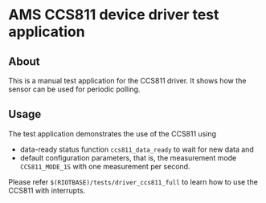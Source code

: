 # AMS CCS811 device driver test application

## About

This is a manual test application for the CCS811 driver. It shows how the
sensor can be used for periodic polling.

## Usage

The test application demonstrates the use of the CCS811 using

- data-ready status function ```ccs811_data_ready``` to wait for new data and
- default configuration parameters, that is, the measurement mode
  ```CCS811_MODE_1S``` with one measurement per second.

Please refer ```$(RIOTBASE)/tests/driver_ccs811_full``` to learn how
to use the CCS811 with interrupts.
